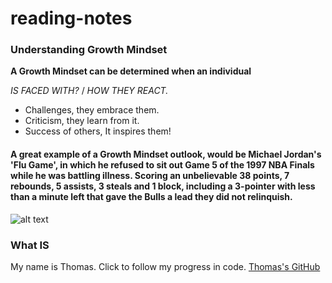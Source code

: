 # reading-notes
### Understanding Growth Mindset
 **A Growth Mindset can be determined when an individual**

*IS FACED WITH?* /  *HOW THEY REACT.*
- Challenges, they embrace them.
- Criticism, they learn from it.
- Success of others, It inspires them!
#### A great example of a Growth Mindset outlook, would be Michael Jordan's 'Flu Game', in which he refused to sit out Game 5 of the 1997 NBA Finals while he was battling illness. Scoring an unbelievable 38 points, 7 rebounds, 5 assists, 3 steals and 1 block, including a 3-pointer with less than a minute left that gave the Bulls a lead they did not relinquish.

![alt text](https://user-images.githubusercontent.com/60588131/92559325-39767e00-f225-11ea-8693-4990a072d852.png)

### What **IS** 

My name is Thomas. 
Click to follow my progress in code. [Thomas's GitHub](https://www.github.com/arnone215/reading-notez)
